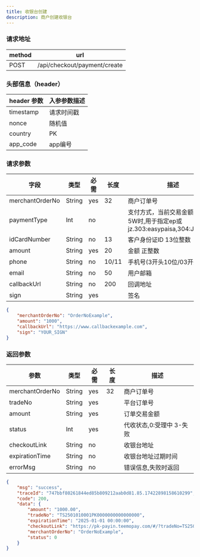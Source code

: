 ```yaml
---
title: 收银台创建
description: 商户创建收银台
---
```


### 请求地址

| method | url                          |
| ------ |------------------------------|
| POST   | /api/checkout/payment/create |

### 头部信息（header）

| header 参数   | 入参参数描述  |
|-------------|---------|
| timestamp   | 请求时间戳   |
| nonce       | 随机值     |
| country     | PK  |
| app_code    | app编号   |

### 请求参数

| 字段              | 类型   | 必需  | 长度    | 描述                  |
|-----------------| ------ |-----|-------|---------------------|
| merchantOrderNo | String | yes | 32    | 商户订单号               |
| paymentType     | Int    | no  |      | 支付方式，当前交易金额小于等于5W时,用于指定ep或jz.303:easypaisa,304:JazzCash |
| idCardNumber    | String | no  | 13    | 客户身份证ID 13位整数       |
| amount          | String | yes | 20    | 金额 正整数              |
| phone           | String | no  | 10/11 | 手机号(3开头10位/03开头11位) |
| email           | String | no  | 50    | 用户邮箱                |
| callbackUrl     | String | no  | 200   | 回调地址                |
| sign            | String | yes |       | 签名                  |

```json title=请求示例
{
    "merchantOrderNo": "OrderNoExample",
    "amount": "1000",
    "callbackUrl": "https://www.callbackexample.com",
    "sign": "YOUR_SIGN"
}
```

### 返回参数

| 参数              | 类型     | 必需  | 长度 | 描述                                                      |
|-----------------|--------|-----| ---- |---------------------------------------------------------|
| merchantOrderNo | String | yes | 32   | 商户订单号                                                   |
| tradeNo         | String | yes |      | 平台订单号                                                   |
| amount          | String | yes |      | 订单交易金额                                                  |
| status          | Int    | yes |      | 代收状态,0:受理中 3-失败                                         |
| checkoutLink    | String | no  |      | 收银台地址                                                   |
| expirationTime  | String | no  |      | 收银台地址过期时间                                               |
| errorMsg        | String | no  |      | 错误信息,失败时返回                                              |

```json title=返回示例
{
    "msg": "success",
    "traceId": "747bbf80261844ed85b809212aab0d81.85.17422898158610299",
    "code": 200,
    "data": {
        "amount": "1000.00",
        "tradeNo": "TS2501010001PK0000000000000000",
        "expirationTime": "2025-01-01 00:00:00",
        "checkoutLink": "https://pk-payin.teemopay.com/#/?tradeNo=TS2501010001PK0000000000000000",
        "merchantOrderNo": "OrderNoExample",
        "status": 0
    }
}
```